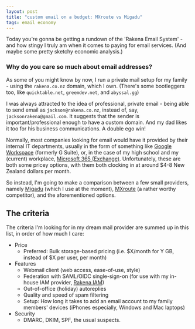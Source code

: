 ```yaml
---
layout: post
title: "custom email on a budget: MXroute vs Migadu"
tags: email economy
---
```



Today you're gonna be getting a rundown of the 'Rakena Email System' - and how stingy I truly am when it comes to paying for email services. (And maybe some pretty sketchy economic analysis.)

### Why do you care so much about email addresses?

As some of you might know by now, I run a private mail setup for my family - using
the `rakena.co.nz` domain, which I own. (There's some bootleggers too, like `quicktable.net`,
`greemdev.net`, and `abyssal.gg`)

I was always attracted to the idea of professional, private email - being able to send email as `jackson@rakena.co.nz`, instead of, say, `jacksonrakena@gmail.com`. It suggests that the sender is important/professional enough to have a custom domain. And my dad likes it too for his business communications. A double ego win!

Normally, most companies looking for email would have it provided by their internal IT departments, usually in the form of something like [Google Workspace](https://workspace.google.com/) (formerly G Suite), or, in the case of my high school and my (current) workplace, [Microsoft 365 (Exchange)](https://www.microsoft.com/en-nz/microsoft-365). Unfortunately, these are both some pricey options, with them both clocking in at around $4-8 New Zealand dollars per month.

So instead, I'm going to make a comparison between a few small providers, namely [Migadu](https://migadu.com) (which I use at the moment), [MXroute](https://mxroute.com) (a rather worthy competitor), and the aforementioned options.

## The criteria

The criteria I'm looking for in my dream mail provider are summed up in this list, in order of how much I care:

- Price
  - Preferred: Bulk storage-based pricing (i.e. $X/month for Y GB, instead of $X per user, per month)
- Features
  - Webmail client (web access, ease-of-use, style)
  - Federation with SAML/OIDC single-sign-on (for use with my in-house IAM provider, [Rakena IAM](https://iam.rakena.co.nz))
  - Out-of-office (holiday) autoreplies
  - Quality and speed of spam filtering
  - Setup: How long it takes to add an email account to my family members' devices (iPhones especially, Windows and Mac laptops)
- Security
  - DMARC, DKIM, SPF, the usual suspects.